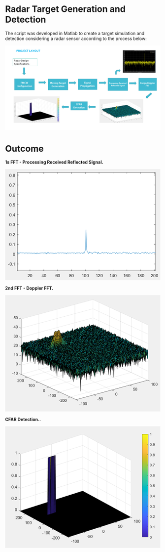 # Radar Target Generation and Detection

The script was developed in Matlab to create a target simulation and detection considering a radar sensor according to the process below:

![Test Image 1](https://github.com/Isacarthuso/SensorFusionRadar/blob/master/readmeimg/process.PNG)



# Outcome

**1s FFT - Processing Received Reflected Signal.**

![Test Image 1](https://github.com/Isacarthuso/SensorFusionRadar/blob/master/readmeimg/fft1st.PNG)

**2nd FFT - Doppler FFT.**

![Test Image 2](https://github.com/Isacarthuso/SensorFusionRadar/blob/master/readmeimg/fft2nd.PNG)

**CFAR Detection..**

![Test Image 2](https://github.com/Isacarthuso/SensorFusionRadar/blob/master/readmeimg/guardCell.PNG)
